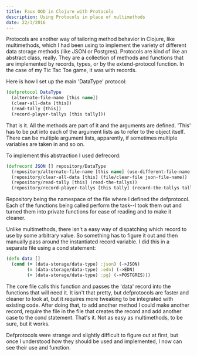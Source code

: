 ```yaml
---
title: Faux OOD in Clojure with Protocols
description: Using Protocols in place of multimethods
date: 22/3/2016
---
```


Protocols are another way of tailoring method behavior in Clojure, like multimethods, which I had been using to implement the variety of different data storage methods (like JSON or Postgres). Protocols are kind of like an abstract class, really. They are a collection of methods and functions that are implemented by records, types, or by the extend-protocol function. In the case of my Tic Tac Toe game, it was with records.

Here is how I set up the main 'DataType' protocol:

```clojure
(defprotocol DataType
  (alternate-file-name [this name])
  (clear-all-data [this])
  (read-tally [this])
  (record-player-tallys [this tally]))
```

That is it. All the methods are part of it and the arguments are defined. 'This' has to be put into each of the argument lists as to refer to the object itself. There can be multiple argument lists, apparently, if sometimes multiple variables are taken in and so on.

To implement this abstraction I used defrecord:

```clojure
(defrecord JSON [] repository/DataType
  (repository/alternate-file-name [this name] (use-different-file-name name))
  (repository/clear-all-data [this] (file/clear-file json-file-name))
  (repository/read-tally [this] (read-the-tallys))
  (repository/record-player-tallys [this tally] (record-the-tallys tally)))
```

Repository being the namespace of the file where I defined the defprotocol. Each of the functions being called perform the task--I took them out and turned them into private functions for ease of reading and to make it cleaner.

Unlike multimethods, there isn't a easy way of dispatching which record to use by some arbitrary value. So something has to figure it out and then manually pass around the instantiated record variable. I did this in a separate file using a cond statement:

```clojure
(defn data []
  (cond (= (data-storage/data-type) :json) (->JSON)
        (= (data-storage/data-type) :edn) (->EDN)
        (= (data-storage/data-type) :pg) (->POSTGRES)))
```

The core file calls this function and passes the 'data' record into the functions that will need it. It isn't that pretty, but defprotocols are faster and cleaner to look at, but it requires more tweaking to be integrated with existing code. After doing that, to add another method I could make another record, require the file in the file that creates the record and add another case to the cond statement. That's it. Not as easy as multimethods, to be sure, but it works.

Defprotocols were strange and slightly difficult to figure out at first, but once I understood how they should be used and implemented, I now can see their use and function.
